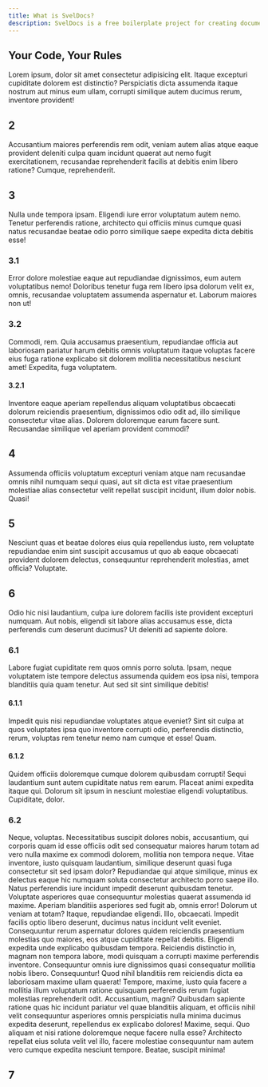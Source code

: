 ```yaml
---
title: What is SvelDocs?
description: SvelDocs is a free boilerplate project for creating documentation websites with Svelte 5 and Tailwind CSS 4.
---
```


## Your Code, Your Rules

Lorem ipsum, dolor sit amet consectetur adipisicing elit. Itaque excepturi cupiditate dolorem est distinctio? Perspiciatis dicta assumenda itaque nostrum aut minus eum ullam, corrupti similique autem ducimus rerum, inventore provident!

## 2

Accusantium maiores perferendis rem odit, veniam autem alias atque eaque provident deleniti culpa quam incidunt quaerat aut nemo fugit exercitationem, recusandae reprehenderit facilis at debitis enim libero ratione? Cumque, reprehenderit.

## 3

Nulla unde tempora ipsam. Eligendi iure error voluptatum autem nemo. Tenetur perferendis ratione, architecto qui officiis minus cumque quasi natus recusandae beatae odio porro similique saepe expedita dicta debitis esse!

### 3.1

Error dolore molestiae eaque aut repudiandae dignissimos, eum autem voluptatibus nemo! Doloribus tenetur fuga rem libero ipsa dolorum velit ex, omnis, recusandae voluptatem assumenda aspernatur et. Laborum maiores non ut!

### 3.2

Commodi, rem. Quia accusamus praesentium, repudiandae officia aut laboriosam pariatur harum debitis omnis voluptatum itaque voluptas facere eius fuga ratione explicabo sit dolorem mollitia necessitatibus nesciunt amet! Expedita, fuga voluptatem.

#### 3.2.1

Inventore eaque aperiam repellendus aliquam voluptatibus obcaecati dolorum reiciendis praesentium, dignissimos odio odit ad, illo similique consectetur vitae alias. Dolorem doloremque earum facere sunt. Recusandae similique vel aperiam provident commodi?

## 4

Assumenda officiis voluptatum excepturi veniam atque nam recusandae omnis nihil numquam sequi quasi, aut sit dicta est vitae praesentium molestiae alias consectetur velit repellat suscipit incidunt, illum dolor nobis. Quasi!

## 5

Nesciunt quas et beatae dolores eius quia repellendus iusto, rem voluptate repudiandae enim sint suscipit accusamus ut quo ab eaque obcaecati provident dolorem delectus, consequuntur reprehenderit molestias, amet officia? Voluptate.

## 6

Odio hic nisi laudantium, culpa iure dolorem facilis iste provident excepturi numquam. Aut nobis, eligendi sit labore alias accusamus esse, dicta perferendis cum deserunt ducimus? Ut deleniti ad sapiente dolore.

### 6.1

Labore fugiat cupiditate rem quos omnis porro soluta. Ipsam, neque voluptatem iste tempore delectus assumenda quidem eos ipsa nisi, tempora blanditiis quia quam tenetur. Aut sed sit sint similique debitis!

#### 6.1.1

Impedit quis nisi repudiandae voluptates atque eveniet? Sint sit culpa at quos voluptates ipsa quo inventore corrupti odio, perferendis distinctio, rerum, voluptas rem tenetur nemo nam cumque et esse! Quam.

#### 6.1.2

Quidem officiis doloremque cumque dolorem quibusdam corrupti! Sequi laudantium sunt autem cupiditate natus rem earum. Placeat animi expedita itaque qui. Dolorum sit ipsum in nesciunt molestiae eligendi voluptatibus. Cupiditate, dolor.

### 6.2

Neque, voluptas. Necessitatibus suscipit dolores nobis, accusantium, qui corporis quam id esse officiis odit sed consequatur maiores harum totam ad vero nulla maxime ex commodi dolorem, mollitia non tempora neque.
Vitae inventore, iusto quisquam laudantium, similique deserunt quasi fuga consectetur sit sed ipsam dolor? Repudiandae qui atque similique, minus ex delectus eaque hic numquam soluta consectetur architecto porro saepe illo.
Natus perferendis iure incidunt impedit deserunt quibusdam tenetur. Voluptate asperiores quae consequuntur molestias quaerat assumenda id maxime. Aperiam blanditiis asperiores sed fugit ab, omnis error! Dolorum ut veniam at totam?
Itaque, repudiandae eligendi. Illo, obcaecati. Impedit facilis optio libero deserunt, ducimus natus incidunt velit eveniet. Consequuntur rerum aspernatur dolores quidem reiciendis praesentium molestias quo maiores, eos atque cupiditate repellat debitis.
Eligendi expedita unde explicabo quibusdam tempora. Reiciendis distinctio in, magnam non tempora labore, modi quisquam a corrupti maxime perferendis inventore. Consequuntur omnis iure dignissimos quasi consequatur mollitia nobis libero. Consequuntur!
Quod nihil blanditiis rem reiciendis dicta ea laboriosam maxime ullam quaerat! Tempore, maxime, iusto quia facere a mollitia illum voluptatum ratione quisquam perferendis rerum fugiat molestias reprehenderit odit. Accusantium, magni?
Quibusdam sapiente ratione quas hic incidunt pariatur vel quae blanditiis aliquam, et officiis nihil velit consequuntur asperiores omnis perspiciatis nulla minima ducimus expedita deserunt, repellendus ex explicabo dolores! Maxime, sequi.
Quo aliquam et nisi ratione doloremque neque facere nulla esse? Architecto repellat eius soluta velit vel illo, facere molestiae consequuntur nam autem vero cumque expedita nesciunt tempore. Beatae, suscipit minima!

## 7
